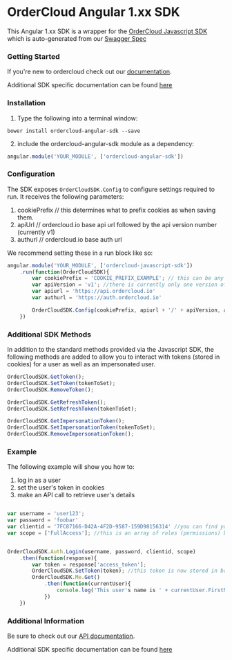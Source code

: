 # OrderCloud Angular 1.xx SDK

This Angular 1.xx SDK is a wrapper for the [OrderCloud Javascript SDK](https://github.com/ordercloud-api/OrderCloud-JavaScript-SDK) which is auto-generated from our [Swagger Spec](https://raw.githubusercontent.com/ordercloud-api/swagger/master/ordercloud_swagger.json)

### Getting Started

If you're new to ordercloud check out our [documentation](https://developer.ordercloud.io/documentation).

Additional SDK specific documentation can be found [here](https://developer.ordercloud.io/documentation/frameworks-and-sdks)

### Installation

1. Type the following into a terminal window:

```shell
bower install ordercloud-angular-sdk --save
```

2. include the ordercloud-angular-sdk module as a dependency:

```javascript
angular.module('YOUR_MODULE', ['ordercloud-angular-sdk'])
```

### Configuration

The SDK exposes `OrderCloudSDK.Config` to configure settings required to run. It receives the following parameters:
1. cookiePrefix // this determines what to prefix cookies as when saving them.
2. apiUrl // ordercloud.io base api url followed by the api version number (currently v1)
3. authurl // ordercloud.io base auth url

We recommend setting these in a run block like so:

```javascript
angular.module('YOUR_MODULE', ['ordercloud-javascript-sdk'])
    .run(function(OrderCloudSDK){
        var cookiePrefix = 'COOKIE_PREFIX_EXAMPLE'; // this can be any string - in the starter app we use the appname
        var apiVersion = 'v1'; //there is currently only one version of the API
        var apiurl = 'https://api.ordercloud.io'
        var authurl = 'https://auth.ordercloud.io'

        OrderCloudSDK.Config(cookiePrefix, apiurl + '/' + apiVersion, authurl);
    })
```

### Additional SDK Methods

In addition to the standard methods provided via the Javascript SDK, the following methods are added
to allow you to interact with tokens (stored in cookies) for a user as well as an impersonated user.


```javascript
OrderCloudSDK.GetToken();
OrderCloudSDK.SetToken(tokenToSet);
OrderCloudSDK.RemoveToken();

OrderCloudSDK.GetRefreshToken();
OrderCloudSDK.SetRefreshToken(tokenToSet);

OrderCloudSDK.GetImpersonationToken();
OrderCloudSDK.SetImpersonationToken(tokenToSet);
OrderCloudSDK.RemoveImpersonationToken();
```


### Example

The following example will show you how to:
1. log in as a user
2. set the user's token in cookies
3. make an API call to retrieve user's details

```javascript

var username = 'user123';
var password = 'foobar'
var clientid = '7FC87166-D42A-4F2D-9587-159D98156314' //you can find your app's client id in the [dashboard](https://developer.ordercloud.io/dashboard/applications)
var scope = ['FullAccess']; //this is an array of roles (permissions) being requested. More info on roles [here](https://developer.ordercloud.io/documentation/platform-guides/authentication/security-profiles)


OrderCloudSDK.Auth.Login(username, password, clientid, scope)
    .then(function(response){
        var token = response['access_token'];
        OrderCloudSDK.SetToken(token); //this token is now stored in browser cookies and will be used on any subsequent API call
        OrderCloudSDK.Me.Get()
            .then(function(currentUser){
                console.log('This user's name is ' + currentUser.FirstName + ' ' + currentUser.LastName);
            })
    })
```

### Additional Information

Be sure to check out our [API documentation](https://developer.ordercloud.io/documentation).

Additional SDK specific documentation can be found [here](https://developer.ordercloud.io/documentation/frameworks-and-sdks)
